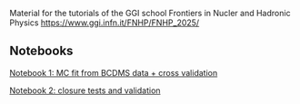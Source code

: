 Material for the tutorials of the GGI school Frontiers in Nucler and Hadronic Physics https://www.ggi.infn.it/FNHP/FNHP_2025/
## Notebooks
[Notebook 1: MC fit from BCDMS data + cross validation](https://colab.research.google.com/drive/1LifUQBEspkUycflvW_QMOlPDS-wu8ioy?usp=sharing)

[Notebook 2: closure tests and validation](https://colab.research.google.com/drive/1tMVVUkZwDBNRk52Pc6WAMCKGM1fvNOKW?usp=sharing)

